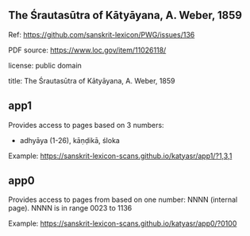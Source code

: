 
## The Śrautasūtra of Kātyāyana, A. Weber, 1859

Ref: https://github.com/sanskrit-lexicon/PWG/issues/136

PDF source: https://www.loc.gov/item/11026118/

license: public domain
      
title: The Śrautasūtra of Kātyāyana, A. Weber, 1859

## app1
Provides access to pages based on 3 numbers:
- adhyāya (1-26), kāṇḍikā, śloka

Example: https://sanskrit-lexicon-scans.github.io/katyasr/app1/?1,3,1

## app0
Provides access to pages from based on one number: NNNN (internal page).
NNNN is in range 0023 to 1136

Example: https://sanskrit-lexicon-scans.github.io/katyasr/app0/?0100
